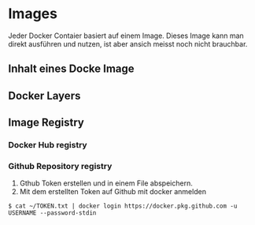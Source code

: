 # Images
Jeder Docker Contaier basiert auf einem Image. Dieses Image kann man direkt ausführen und nutzen, ist aber ansich meisst noch nicht brauchbar.

## Inhalt eines Docke Image

## Docker Layers

## Image Registry
### Docker Hub registry
### Github Repository registry
1. Gthub Token erstellen und in einem File abspeichern. 
2. Mit dem erstellten Token auf Github mit docker anmelden
```shell
$ cat ~/TOKEN.txt | docker login https://docker.pkg.github.com -u USERNAME --password-stdin
```
